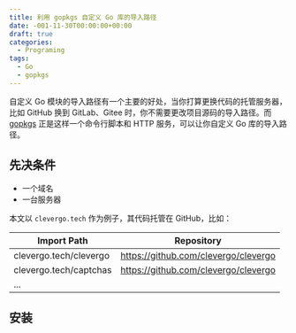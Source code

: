 ```yaml
---
title: 利用 gopkgs 自定义 Go 库的导入路径
date: -001-11-30T00:00:00+00:00
draft: true
categories:
  - Programing
tags:
  - Go
  - gopkgs
---
```


自定义 Go 模块的导入路径有一个主要的好处，当你打算更换代码的托管服务器，比如 GitHub 换到 GitLab、Gitee 时，你不需要更改项目源码的导入路径。而 [gopkgs][1] 正是这样一个命令行脚本和 HTTP 服务，可以让你自定义 Go 库的导入路径。

<!--more-->

## 先决条件

  * 一个域名
  * 一台服务器

本文以 `clevergo.tech` 作为例子，其代码托管在 GitHub，比如：

| Import Path            | Repository                             |
| ---------------------- | -------------------------------------- |
| clevergo.tech/clevergo | <https://github.com/clevergo/clevergo> |
| clevergo.tech/captchas | <https://github.com/clevergo/clevergo> |
| ...                    |                                        |

## 安装

 [1]: https://github.com/razonyang/gopkgs
